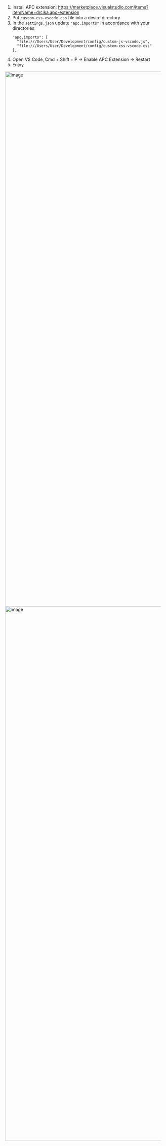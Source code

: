 1. Install APC extension: https://marketplace.visualstudio.com/items?itemName=drcika.apc-extension
2. Put `custom-css-vscode.css` file into a desire directory
3. In the `settings.json` update `"apc.imports"` in accordance with your directories:
    ```
    "apc.imports": [
      "file:///Users/User/Development/config/custom-js-vscode.js",
      "file:///Users/User/Development/config/custom-css-vscode.css"
    ],
    ```
4. Open VS Code, Cmd + Shift + P -> Enable APC Extension -> Restart
5. Enjoy

<img width="1728" alt="image" src="https://github.com/user-attachments/assets/b4f61f92-fee5-4728-89b8-4fc514fa8e42">

<img width="1728" alt="image" src="https://github.com/user-attachments/assets/db06e5ad-9309-4f70-909b-ca40b1e9ec16">

